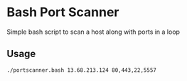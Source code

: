 # Bash Port Scanner
Simple bash script to scan a host along with ports in a loop

## Usage

`./portscanner.bash 13.68.213.124 80,443,22,5557`

